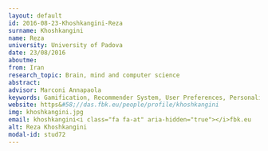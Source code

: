 ```yaml
---
layout: default 
id: 2016-08-23-Khoshkangini-Reza
surname: Khoshkangini
name: Reza
university: University of Padova
date: 23/08/2016
aboutme: 
from: Iran
research_topic: Brain, mind and computer science
abstract: 
advisor: Marconi Annapaola
keywords: Gamification, Recommender System, User Preferences, Personalization, Challenges
website: https&#58;//das.fbk.eu/people/profile/khoshkangini
img: khoshkangini.jpg
email: khoshkangini<i class="fa fa-at" aria-hidden="true"></i>fbk.eu
alt: Reza Khoshkangini
modal-id: stud72
---
```

